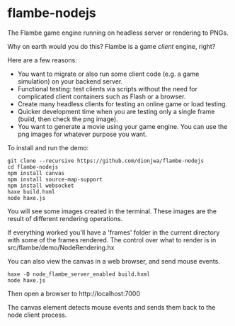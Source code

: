 flambe-nodejs
=============

The Flambe game engine running on headless server or rendering to PNGs.

Why on earth would you do this?  Flambe is a game *client* engine, right?

Here are a few reasons:

* You want to migrate or also run some client code (e.g. a game simulation) on your backend server.
* Functional testing: test clients via scripts without the need for complicated client containers such as Flash or a browser.
* Create many headless clients for testing an online game or load testing.
* Quicker development time when you are testing only a single frame (build, then check the png image).
* You want to generate a movie using your game engine.  You can use the png images for whatever purpose you want.


To install and run the demo:

	git clone --recursive https://github.com/dionjwa/flambe-nodejs
	cd flambe-nodejs
	npm install canvas
	npm install source-map-support
	npm install websocket
	haxe build.hxml
	node haxe.js

You will see some images created in the terminal.  These images are the result of different rendering operations.

If everything worked you'll have a 'frames' folder in the current directory with some of the frames rendered.  The control over what to render is in src/flambe/demo/NodeRendering.hx

You can also view the canvas in a web browser, and send mouse events.

	haxe -D node_flambe_server_enabled build.hxml
	node haxe.js

Then open a browser to http://localhost:7000

The canvas element detects mouse events and sends them back to the node client process.
